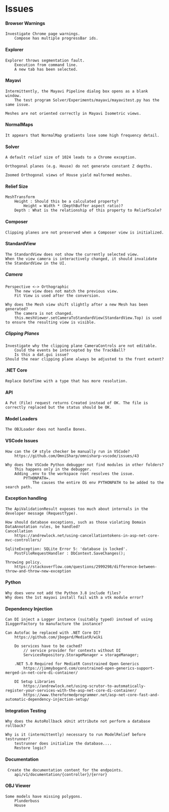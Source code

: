 # Issues
#### Browser Warnings
    Investigate Chrome page warnings.
        Compose has multiple progressBar ids.
#### Explorer
    Explorer throws segmentation fault.
        Execution from command line.
        A new tab has been selected.
#### Mayavi
    Intermittently, the Mayavi Pipeline dialog box opens as a blank window.
        The test program Solver/Experiments/mayavi/mayavitest.py has the same issue.
   
    Meshes are not oriented correctly in Mayavi Isometric views.
#### NormalMaps
    It appears that NormalMap gradients lose some high frequency detail.
#### Solver
    A default relief size of 1024 leads to a Chrome exception.

    Orthogonal planes (e.g. House) do not generate constant Z depths.
    
    Zoomed Orthogonal views of House yield malformed meshes.
#### Relief Size   
    MeshTransform
        Height : Should this be a calculated property?
            Height = Width * (DepthBuffer aspect ratio)?
        Depth : What is the relationship of this property to ReliefScale?
#### Composer   
    Clipping planes are not preserved when a Composer view is initialized.
#### StandardView
    The StandardView does not show the currently selected view.
    When the view camera is interactively changed, it should invalidate the StandardView in the UI.
##### Camera
    Perspective <-> Orthographic
        The new view does not match the previous view.
        Fit View is used after the conversion.

    Why does the Mesh view shift slightly after a new Mesh has been generated?  
        The camera is not changed.
        this.meshViewer.setCameraToStandardView(StandardView.Top) is used to ensure the resulting view is visible.

##### Clipping Planes
    Investigate why the clipping plane CameraControls are not editable.
        Could the events be intercepted by the TrackBall?
        Is this a dat.gui issue?
    Should the near clipping plane always be adjusted to the front extent?
#### .NET Core
    Replace DateTime with a type that has more resolution.
#### API
    A Put (File) request returns Created instead of OK. The file is correctly replaced but the status should be OK.
#### Model Loaders
    The OBJLoader does not handle Bones.
#### VSCode Issues
    How can the C# style checker be manually run in VSCode?
        https://github.com/OmniSharp/omnisharp-vscode/issues/43
    
    Why does the VSCode Python debugger not find modules in other folders?
        This happens only in the debugger.
        Adding .env to the workspace root resolves the issue.
            PYTHONPATH=.
                The causes the entire OS env PYTHONPATH to be added to the search path.
#### Exception handling
    The ApiValidationResult exposes too much about internals in the developer message (RequestType).
    
    How should database exceptions, such as those violating Domain DataAnnotation rules, be handled?
    Cancellation
        https://andrewlock.net/using-cancellationtokens-in-asp-net-core-mvc-controllers/
    
    SqliteException: SQLite Error 5: 'database is locked'.
        PostFileRequestHandler : DbContext.SaveChanges();
    
    Throwing policy.
        https://stackoverflow.com/questions/2999298/difference-between-throw-and-throw-new-exception
#### Python
    Why does venv not add the Python 3.8 include files?
    Why does the 1st mayavi install fail with a vtk module error?
#### Dependency Injection
    Can DI inject a Logger instance (suitably typed) instead of using ILoggerFactory to manufacture the instance?

    Can Autofac be replaced with .NET Core DI?
        https://github.com/jbogard/MediatR/wiki

        Do services have to be cached?
            // service provider for contexts without DI
            ServicesRepository.StorageManager = storageManager;

        .NET 5.0 Required for MediatR Constrained Open Generics
            https://jimmybogard.com/constrained-open-generics-support-merged-in-net-core-di-container/

        DI Setup Libraries
            https://andrewlock.net/using-scrutor-to-automatically-register-your-services-with-the-asp-net-core-di-container/
            https://www.thereformedprogrammer.net/asp-net-core-fast-and-automatic-dependency-injection-setup/       
#### Integration Testing
    Why does the AutoRollback xUnit attribute not perform a database rollback?              

    Why is it (intermittently) necessary to run ModelRelief before testrunner?
        testrunner does initialize the database....
        Restore logic?
#### Documentation
     Create the documentation content for the endpoints.
        api/v1/documentation/{controller}/{error}
#### OBJ Viewer
    Some models have missing polygons.
        Plunderbuss
        House
